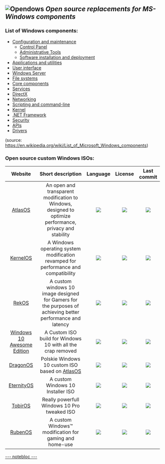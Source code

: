 ![Opendows](http://www.forart.it/progetti/Opendows/logo.png)
*Open source replacements for MS-Windows components*
---
### List of Windows components:
- [Configuration and maintenance](conf_&_mant.md)
  - [Control Panel](conf_&_mant.md#control-panel)
  - [Administrative Tools](conf_&_mant.md#administrative-tools)
  - [Software installation and deployment](conf_&_mant.md#software-installation-and-deployment)
- [Applications and utilities](app&utils.md)
- [User interface](UserGUI.md)
- [Windows Server]()
- [File systems]()
- [Core components](Core.md)
- [Services]()
- [DirectX]()
- [Networking]()
- [Scripting and command-line]()
- [Kernel]()
- [.NET Framework]()
- [Security]()
- [APIs]()
- [Drivers](Drivers.md)

(source: https://en.wikipedia.org/wiki/List_of_Microsoft_Windows_components)

### Open source custom Windows ISOs:
|Website|Short description|Language|License|Last commit|
|:-:|:-:|:-:|:-:|:-:|
|[AtlasOS](https://atlasos.net/)|An open and transparent modification to Windows, designed to optimize performance, privacy and stability|[![](https://img.shields.io/github/languages/top/Atlas-OS/Atlas?color=pink&style=flat-square)](https://github.com/Atlas-OS/Atlas/graphs/contributors)|[![](https://flat.badgen.net/github/license/Atlas-OS/Atlas?label=)](https://github.com/Atlas-OS/Atlas/blob/master/LICENSE)|[![](https://flat.badgen.net/github/last-commit/Atlas-OS/Atlas/main?label=)](https://github.com/Atlas-OS/Atlas/graphs/code-frequency)|
|[KernelOS](https://github.com/Velytics/KernelOS#readme)|A Windows operating system modification revamped for performance and compatibility|[![](https://img.shields.io/github/languages/top/Velytics/KernelOS?color=pink&style=flat-square)](https://github.com/Velytics/KernelOS/graphs/contributors)|[![](https://flat.badgen.net/github/license/Velytics/KernelOS?label=)](https://github.com/Velytics/KernelOS/blob/master/LICENSE)|[![](https://flat.badgen.net/github/last-commit/Velytics/KernelOS/main?label=)](https://github.com/Velytics/KernelOS/graphs/code-frequency)|
|[RekOS](https://github.com/Reknotic/RekOS#readme)|A custom windows 10 image designed for Gamers for the purposes of achieving better performance and latency|[![](https://img.shields.io/github/languages/top/Reknotic/RekOS?color=pink&style=flat-square)](https://github.com/Reknotic/RekOS/graphs/contributors)|[![](https://flat.badgen.net/github/license/Reknotic/RekOS?label=)](https://github.com/Reknotic/RekOS/blob/master/LICENSE)|[![](https://flat.badgen.net/github/last-commit/Reknotic/RekOS/main?label=)](https://github.com/Reknotic/RekOS/graphs/code-frequency)|
|[Windows 10 Awesome Edition](https://github.com/YetAnotherMorty/Windows-10-Awesome-Edition#readme)|A Custom ISO build for Windows 10 with all the crap removed|[![](https://img.shields.io/github/languages/top/YetAnotherMorty/Windows-10-Awesome-Edition?color=pink&style=flat-square)](https://github.com/YetAnotherMorty/Windows-10-Awesome-Edition/graphs/contributors)|[![](https://flat.badgen.net/github/license/YetAnotherMorty/Windows-10-Awesome-Edition?label=)](https://github.com/YetAnotherMorty/Windows-10-Awesome-Edition/blob/master/LICENSE)|[![](https://flat.badgen.net/github/last-commit/YetAnotherMorty/Windows-10-Awesome-Edition/main?label=)](https://github.com/YetAnotherMorty/Windows-10-Awesome-Edition/graphs/code-frequency)|
|[DragonOS](https://github.com/RivioxGaming/DragonOS#readme)|Polskie Windows 10 custom ISO based on [AtlasOS](https://atlasos.net/)|[![](https://img.shields.io/github/languages/top/RivioxGaming/DragonOS?color=pink&style=flat-square)](https://github.com/RivioxGaming/DragonOS/graphs/contributors)|[![](https://flat.badgen.net/github/license/RivioxGaming/DragonOS?label=)](https://github.com/RivioxGaming/DragonOS/blob/master/LICENSE)|[![](https://flat.badgen.net/github/last-commit/RivioxGaming/DragonOS/main?label=)](https://github.com/RivioxGaming/DragonOS/graphs/code-frequency)|
|[EternityOS](https://github.com/DanceOfEternity/EternityOS#readme)|A custom Windows 10 Installer ISO|[![](https://img.shields.io/github/languages/top/DanceOfEternity/EternityOS?color=pink&style=flat-square)](https://github.com/DanceOfEternity/EternityOS/graphs/contributors)|[![](https://flat.badgen.net/github/license/DanceOfEternity/EternityOS?label=)](https://github.com/DanceOfEternity/EternityOS/blob/master/LICENSE)|[![](https://flat.badgen.net/github/last-commit/DanceOfEternity/EternityOS/main?label=)](https://github.com/DanceOfEternity/EternityOS/graphs/code-frequency)|
|[TobirOS](https://github.com/tobiasrepracek/TobirOS#readme)|Really powerfull Windows 10 Pro tweaked ISO|[![](https://img.shields.io/github/languages/top/tobiasrepracek/TobirOS?color=pink&style=flat-square)](https://github.com/tobiasrepracek/TobirOS/graphs/contributors)|[![](https://flat.badgen.net/github/license/tobiasrepracek/TobirOS?label=)](https://github.com/tobiasrepracek/TobirOS/blob/master/LICENSE)|[![](https://flat.badgen.net/github/last-commit/tobiasrepracek/TobirOS/main?label=)](https://github.com/tobiasrepracek/TobirOS/graphs/code-frequency)|
|[RubenOS](https://github.com/WorldOFWindows/RubenOS#readme)|A custom Windows™ modification for gaming and home-use|[![](https://img.shields.io/github/languages/top/WorldOFWindows/RubenOS?color=pink&style=flat-square)](https://github.com/WorldOFWindows/RubenOS/graphs/contributors)|[![](https://flat.badgen.net/github/license/WorldOFWindows/RubenOS?label=)](https://github.com/WorldOFWindows/RubenOS/blob/master/LICENSE)|[![](https://flat.badgen.net/github/last-commit/WorldOFWindows/RubenOS/main?label=)](https://github.com/WorldOFWindows/RubenOS/graphs/code-frequency)|

[--- notebloc ---](note.md)
